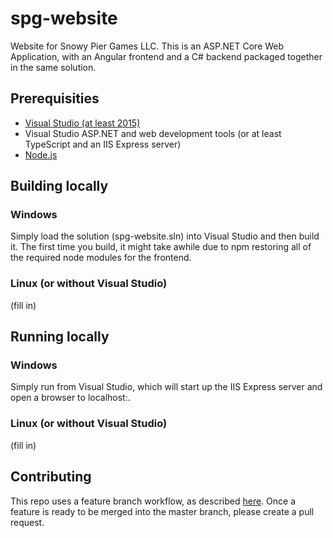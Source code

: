 # spg-website
Website for Snowy Pier Games LLC. This is an ASP.NET Core Web Application, with an Angular frontend and a C# backend packaged together in the same solution.

## Prerequisities
* [Visual Studio (at least 2015)](https://visualstudio.microsoft.com/)
* Visual Studio ASP.NET and web development tools (or at least TypeScript and an IIS Express server)
* [Node.js](https://nodejs.org/en/)

## Building locally
### Windows
Simply load the solution (spg-website.sln) into Visual Studio and then build it. The first time you build, it might take awhile due to npm restoring all of the required node modules for the frontend.

### Linux (or without Visual Studio)
(fill in)

## Running locally
### Windows
Simply run from Visual Studio, which will start up the IIS Express server and open a browser to localhost:<port>.

### Linux (or without Visual Studio)
(fill in)

## Contributing
This repo uses a feature branch workflow, as described [here](https://www.atlassian.com/git/tutorials/comparing-workflows/feature-branch-workflow). Once a feature is ready to be merged into the master branch, please create a pull request.
